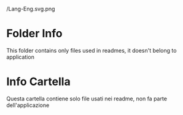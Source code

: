 <img>/Lang-Eng.svg.png</img>

<h1>Folder Info</h1>
This folder contains only files used in readmes, it doesn't belong to application

Info Cartella
=============

Questa cartella contiene solo file usati nei readme, non fa parte dell'applicazione
